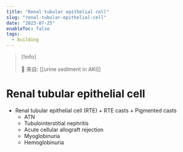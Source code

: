 ```yaml
---
title: "Renal tubular epithelial cell"
slug: "renal-tubular-epithelial-cell"
date: "2023-07-25"
enableToc: false
tags:
  - building
---
```


> [!info]
>
> 🌱 來自: [[urine sediment in AKI]]

# Renal tubular epithelial cell

- Renal tubular epithelial cell (RTE) + RTE casts + Pigmented casts
  - ATN
  - Tubulointerstitial nephritis
  - Acute cellular allograft rejection
  - Myoglobinuria
  - Hemoglobinuria
